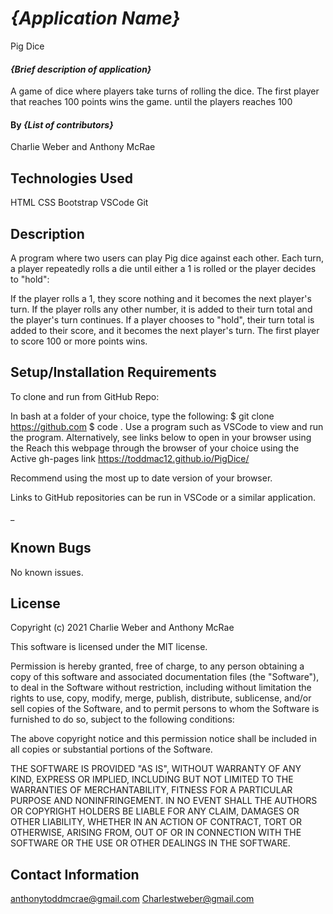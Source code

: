 # _{Application Name}_
Pig Dice
#### _{Brief description of application}_
A game of dice where players take turns of rolling the dice. The first player that reaches 100 points wins the game. until the players reaches 100
#### By _**{List of contributors}**_
Charlie Weber and Anthony McRae
## Technologies Used

HTML
CSS
Bootstrap
VSCode
Git
## Description

A program where two users can play Pig dice against each other. Each turn, a player repeatedly rolls a die until either a 1 is rolled or the player decides to "hold":

If the player rolls a 1, they score nothing and it becomes the next player's turn.
If the player rolls any other number, it is added to their turn total and the player's turn continues.
If a player chooses to "hold", their turn total is added to their score, and it becomes the next player's turn.
The first player to score 100 or more points wins.

## Setup/Installation Requirements

To clone and run from GitHub Repo:

In bash at a folder of your choice, type the following:
$ git clone https://github.com
$ code .
Use a program such as VSCode to view and run the program.
Alternatively, see links below to open in your browser using the Reach this webpage through the browser of your choice using the Active gh-pages link https://toddmac12.github.io/PigDice/

Recommend using the most up to date version of your browser.

Links to GitHub repositories can be run in VSCode or a similar application.

_

## Known Bugs

No known issues.

## License
Copyright (c) 2021 Charlie Weber and Anthony McRae

This software is licensed under the MIT license.

Permission is hereby granted, free of charge, to any person obtaining a copy of this software and associated documentation files (the "Software"), to deal in the Software without restriction, including without limitation the rights to use, copy, modify, merge, publish, distribute, sublicense, and/or sell copies of the Software, and to permit persons to whom the Software is furnished to do so, subject to the following conditions:

The above copyright notice and this permission notice shall be included in all copies or substantial portions of the Software.

THE SOFTWARE IS PROVIDED "AS IS", WITHOUT WARRANTY OF ANY KIND, EXPRESS OR IMPLIED, INCLUDING BUT NOT LIMITED TO THE WARRANTIES OF MERCHANTABILITY, FITNESS FOR A PARTICULAR PURPOSE AND NONINFRINGEMENT. IN NO EVENT SHALL THE AUTHORS OR COPYRIGHT HOLDERS BE LIABLE FOR ANY CLAIM, DAMAGES OR OTHER LIABILITY, WHETHER IN AN ACTION OF CONTRACT, TORT OR OTHERWISE, ARISING FROM, OUT OF OR IN CONNECTION WITH THE SOFTWARE OR THE USE OR OTHER DEALINGS IN THE SOFTWARE.

## Contact Information

anthonytoddmcrae@gmail.com
Charlestweber@gmail.com